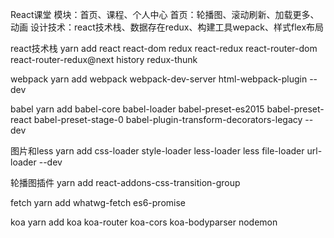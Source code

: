 React课堂
模块：首页、课程、个人中心
首页：轮播图、滚动刷新、加载更多、动画
设计技术：react技术栈、数据存在redux、构建工具wepack、样式flex布局

react技术栈
yarn add react react-dom redux react-redux react-router-dom react-router-redux@next history redux-thunk

webpack
yarn add webpack webpack-dev-server html-webpack-plugin --dev

babel
yarn add babel-core babel-loader babel-preset-es2015 babel-preset-react babel-preset-stage-0 babel-plugin-transform-decorators-legacy --dev


图片和less
yarn add css-loader style-loader less-loader less file-loader url-loader --dev

轮播图插件
yarn add react-addons-css-transition-group

fetch
yarn add whatwg-fetch es6-promise

koa
yarn add koa koa-router koa-cors koa-bodyparser nodemon


